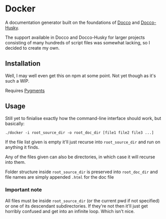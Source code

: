 # Docker

A documentation generator built on the foundations of [Docco](http://jashkenas.github.com/docco/) and [Docco-Husky](https://github.com/mbrevoort/docco-husky).

The support available in Docco and Docco-Husky for larger projects consisting of many hundreds of script files was somewhat lacking, so I decided to create my own.

## Installation

Well, I may well even get this on npm at some point. Not yet though as it's such a WIP.

Requires [Pygments](http://pygments.org/)

## Usage

Still yet to finialise exactly how the command-line interface should work, but basically:

```
./docker -i root_source_dir -o root_doc_dir [file1 file2 file3 ...]
```

If the file list given is empty it'll just recurse into `root_source_dir` and run on anything it finds.

Any of the files given can also be directories, in which case it will recurse into them.

Folder structure inside `root_source_dir` is preserved into `root_doc_dir` and file names are simply appended `.html` for the doc file

### Important note

All files must be inside `root_source_dir` (or the current pwd if not specified) or one of its descendant subdirectories. If they're not then it'll just get horribly confused and get into an infinite loop. Which isn't nice.